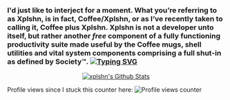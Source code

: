 ### I'd just like to interject for a moment. What you’re referring to as Xplshn, is in fact, Coffee/Xplshn, or as I’ve recently taken to calling it, Coffee plus Xplshn. Xplshn is not a developer unto itself, but rather another _free_ component of a fully functioning productivity suite made useful by the Coffee mugs, shell utilities and vital system components comprising a full shut-in as defined by Society™. [![Typing SVG](https://readme-typing-svg.demolab.com?font=Monaspace+Radon+Var&pause=1000&color=7942F7&random=false&width=495&lines=Unix+style+or+cat+-v+considered+harmful!;I+love+amber+CRTs+and+dumbterminals;The+only+straight+Linux+user;Coffee;Only+free+licenses!+No+copylefted+BS!;pledge())](https://git.io/typing-svg)

<p align="center">
  <a href="https://github-readme-stats.vercel.app/api?username=xplshn">
  <img alt="xplshn's Github Stats" src="https://github-readme-stats.vercel.app/api?username=xplshn">
  </a>
</p>

Profile views since I stuck this counter here: ![Profile views counter](https://komarev.com/ghpvc/?username=xplshn&color=ff69b4)
